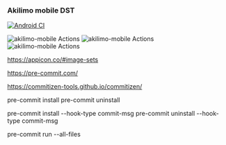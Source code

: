 ### Akilimo mobile DST

[![Android CI](https://github.com/masgeek/akilimo-mobile/actions/workflows/android.yml/badge.svg)](https://github.com/masgeek/akilimo-mobile/actions/workflows/android.yml)

![akilimo-mobile Actions](https://api.meercode.io/badge/masgeek/akilimo-mobile?type=ci-score&token=7QwvPQUxRPTOd8fotZBAjCPXzBoFqm2R&lastDay=14) ![akilimo-mobile Actions](https://api.meercode.io/badge/masgeek/akilimo-mobile?type=ci-count&token=7QwvPQUxRPTOd8fotZBAjCPXzBoFqm2R&lastDay=14) ![akilimo-mobile Actions](https://api.meercode.io/badge/masgeek/akilimo-mobile?type=ci-success-rate&token=7QwvPQUxRPTOd8fotZBAjCPXzBoFqm2R&lastDay=14)

https://appicon.co/#image-sets


https://pre-commit.com/

https://commitizen-tools.github.io/commitizen/

pre-commit install
pre-commit uninstall

pre-commit install --hook-type commit-msg
pre-commit uninstall --hook-type commit-msg

pre-commit run --all-files
